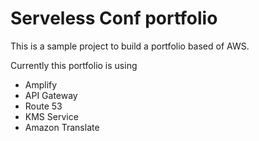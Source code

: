 # Serveless Conf portfolio

This is a sample project to build a portfolio based of AWS. 

Currently this portfolio is using
  * Amplify
  * API Gateway
  * Route 53
  * KMS Service
  * Amazon Translate
